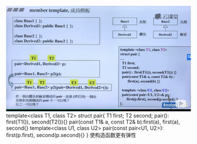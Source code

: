 ![](4.png)
template<class T1, class T2>
struct pair{
    T1 first;
    T2 second;
    pair(): first(T1()), second(T2()){}
    pair(const T1& a, const T2& b):first(a), first(a), second{}
    template<class U1, class U2>
    pair(const pair<U1, U2>): first(p.first), second(p.second){}
}
使构造函数更有弹性 